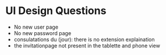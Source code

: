 # UI Design Questions

* No new user page  
* No new password page  
* consulatations du (jour): there is no extension explaination
* the invitationpage not present in the tablette and phone view
